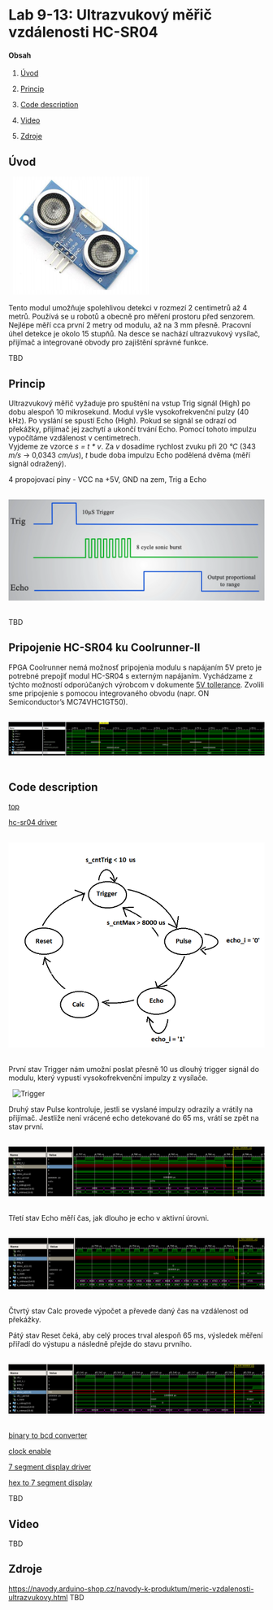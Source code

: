 # Lab 9-13: Ultrazvukový měřič vzdálenosti HC-SR04

#### Obsah

1. [Úvod](#Úvod)
2. [Princip](#Princip)

3. [Code description](#Code-description)
4. [Video](#Video)
5. [Zdroje](#Zdroje)


## Úvod

&nbsp;
    ![HC-SR04](../../Images/Project/prj_meric.png)
    &nbsp;
    
Tento modul umožňuje spolehlivou detekci v rozmezí 2 centimetrů až 4 metrů. Používá se u robotů a obecně pro měření prostoru před senzorem. Nejlépe měří cca první 2 metry od modulu, až na 3 mm přesně. Pracovní úhel detekce je okolo 15 stupňů. Na desce se nachází ultrazvukový vysílač, přijímač a integrované obvody pro zajištění správné funkce.

TBD


## Princip

Ultrazvukový měřič vyžaduje pro spuštění na vstup Trig signál (High) po dobu alespoň 10 mikrosekund. Modul vyšle vysokofrekvenční pulzy (40 kHz). Po vyslání se spustí Echo (High). Pokud se signál se odrazí od překážky, přijímač jej zachytí a ukončí trvání Echo. Pomocí tohoto impulzu vypočítáme vzdálenost v centimetrech.  
Vyjdeme ze vzorce _s = t * v_. Za _v_ dosadíme rychlost zvuku při 20 _°C_ (343 _m/s_ -> 0,0343 _cm/us_), _t_ bude doba impulzu Echo podělená dvěma (měří signál odražený).

4 propojovací piny - VCC na +5V, GND na zem, Trig a Echo

&nbsp;
    ![Signals](../../Images/Project/prj_signaly.png)
    &nbsp;


TBD

## Pripojenie HC-SR04 ku Coolrunner-II
FPGA Coolrunner nemá možnosť pripojenia modulu s napájaním 5V preto je potrebné prepojiť modul HC-SR04 s externým napájaním. Vychádzame z týchto možností odporúčaných  výrobcom v dokumente [5V tollerance](/Labs/Project/5vtollerance.pdf). Zvolili sme pripojenie s pomocou integrovaného obvodu (napr. ON Semiconductor’s MC74VHC1GT50).


&nbsp;
    ![HC-SR04states](../../Images/Project/hcsr04states.png)
    &nbsp;
## Code description
[top](/Labs/Project/hc-sr04_edit/Top.vhd)

[hc-sr04 driver](/Labs/Project/hc-sr04_edit/hc_sr04.vhd)

&nbsp;
    ![States Diagram](../../Images/Project/prj_states.png)
    &nbsp;
    
První stav Trigger nám umožní poslat přesně 10 us dlouhý trigger signál do modulu, který vypustí vysokofrekvenční impulzy z vysílače.

&nbsp;
    ![Trigger](../../Images/Project/prj_trigger.png)
    &nbsp;
    
Druhý stav Pulse kontroluje, jestli se vyslané impulzy odrazily a vrátily na přijímač. Jestliže není vrácené echo detekované do 65 ms, vrátí se zpět na stav první.

&nbsp;
    ![Pulse](../../Images/Project/prj_pulse.png)
    &nbsp;
    
Třetí stav Echo měří čas, jak dlouho je echo v aktivní úrovni.
 
&nbsp;
    ![Echo](../../Images/Project/prj_echo.png)
    &nbsp;
	
Čtvrtý stav Calc provede výpočet a převede daný čas na vzdálenost od překážky.


Pátý stav Reset čeká, aby celý proces trval alespoň 65 ms, výsledek měření přiřadí do výstupu a následně přejde do stavu prvního.

&nbsp;
    ![Reset](../../Images/Project/prj_reset.png)
    &nbsp;


[binary to bcd converter](/Labs/Project/hc-sr04_edit/binary_2bcd.vhd)

[clock enable](/Labs/Project/hc-sr04_edit/clock_enable.vhd)

[7 segment display driver](/Labs/Project/hc-sr04_edit/driver_7seg.vhd)

[hex to 7 segment display](/Labs/Project/hc-sr04_edit/hex_to_7seg.vhd)


TBD


## Video

TBD


## Zdroje

https://navody.arduino-shop.cz/navody-k-produktum/meric-vzdalenosti-ultrazvukovy.html
TBD
